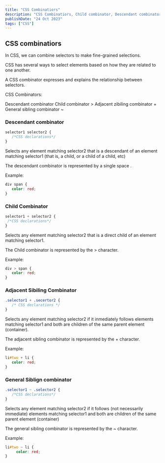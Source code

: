 ```yaml
---
title: "CSS Combinatiors"
description: "CSS Combinatiors, Child combinator, Descendant combinator, Adjacent zibiling combinator, General sibling combinator."
publishDate: "24 Oct 2023"
tags: ["CSS"]
---
```


## CSS combinatiors

In CSS, we can combine selectors to make fine-grained selections.

CSS has several ways to select elements based on how they are related to one another.

A CSS combinator expresses and explains the relationship between selectors.

CSS Combinators:

Descendant combinator
Child combinator >
Adjacent zibiling combinator +
General sibling combinator ~

### Descendant combinator

```css
selector1 selector2 {
   /*CSS declarations*/
}
```

Selects any element matching selector2 that is a descendant of an element matching selector1 (that is, a child, or a child of a child, etc)

The descendant combinator is represented by a single space .

Example:

```css
div span {
   color: red;
}
```

### Child Combinator

```css
selector1 + selector2 {
 /*CSS declarations*/
}
```

Selects any element matching selector2 that is a direct child of an element matching selector1.

The Child combinator is represented by the > character.

Example:

```css
div > span {
   color: red;
}
```

### Adjacent Sibiling Combinator

```css
.selector1 + .secertor2 {
   /* CSS declarations */
}
```

Selects any element matching selector2 if it inmediately follows elements matching selector1 and both are children of the same parent element (container).

The adjacent sibling combinator is represented by the + character.

Example:

```css
li#two + li {
   color: red;
}
```

### General Siblign combinator

```css
.selector1 ~ .selector2 {
   /*CSS declarations*/
}
```

Selects any element matching selector2 if it follows (not necessarily immediate) elements matching selector1 and both are children of the same parent element (container)

The general sibling combinator is represented by the ~ character.

Example:

```css
li#two ~ li {
     color: red;
}
```
